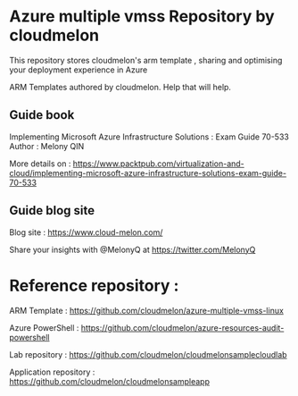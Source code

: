 # Azure multiple vmss Repository by cloudmelon
This repository stores cloudmelon's arm template ,  sharing and optimising your deployment experience in Azure

ARM Templates authored by cloudmelon. Help that will help. 



## Guide book

Implementing Microsoft Azure Infrastructure Solutions : Exam Guide 70-533
Author : Melony QIN


More details on :
https://www.packtpub.com/virtualization-and-cloud/implementing-microsoft-azure-infrastructure-solutions-exam-guide-70-533

## Guide blog site 
Blog site : https://www.cloud-melon.com/

Share your insights with @MelonyQ at https://twitter.com/MelonyQ

# Reference repository : 

ARM Template : 
   https://github.com/cloudmelon/azure-multiple-vmss-linux

Azure PowerShell :
   https://github.com/cloudmelon/azure-resources-audit-powershell

Lab repository : https://github.com/cloudmelon/cloudmelonsamplecloudlab

Application repository : https://github.com/cloudmelon/cloudmelonsampleapp








